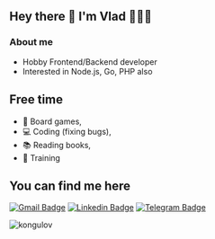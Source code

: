 ## Hey there 👋 I'm Vlad 👨🏻‍💻

### About me

- Hobby Frontend/Backend developer
- Interested in Node.js, Go, PHP also 

## Free time

 - 🎲 Board games,
 - 💻 Coding (fixing bugs),
 - 📚 Reading books,
 - 👟 Training

<!--
<h2>Tech stack</h2>
<p float="left" align="center">   
  <img src="data/badges/bootstrap .svg">    
  <img src="data/badges/composer.svg"  >     
  <img src="data/badges/css3.svg" 	   >    
  <img src="data/badges/doctrine.svg"  >    
  <img src="data/badges/git.svg"       >    
  <img src="data/badges/html5.svg" 	   >    
  <img src="data/badges/jquery.svg"    >    
  <img src="data/badges/js.svg" 	   >    
  <img src="data/badges/mysql.svg" 	   >	    
  <img src="data/badges/npm.svg" 	   >    
  <img src="data/badges/phpstorm.svg"  >	    
  <img src="data/badges/sass.svg" 	   >
  <img src="data/badges/php.svg"   >
  <img src="data/badges/symfony.svg"   >
  <img src="data/badges/ts.svg" 	   >
  <img src="data/badges/vuejs.svg" 	   >
  <img src="data/badges/ubuntu.svg"    ></p>
-->
<h2>You can find me here</h2>
  
[![Gmail Badge](https://img.shields.io/badge/-vladumanskyi@gmail.com-c14438?style=flat&logo=Gmail&logoColor=white)](mailto:vladumanskyi@gmail.com "Connect via Email")
[![Linkedin Badge](https://img.shields.io/badge/-Vlad%20Umanskyi-0072b1?style=flat&logo=Linkedin&logoColor=white)](https://www.linkedin.com/in/vlad-umanskyi/?locale=en_US "Connect on LinkedIn")
[![Telegram Badge](https://img.shields.io/badge/-@Vumanskyi-0088CC?style=flat&logo=Telegram&logoColor=white)](https://t.me/Vumanskyi_v "Contact on Telegram")

<!--
**vumanskyi/vumanskyi** is a ✨ _special_ ✨ repository because its `README.md` (this file) appears on your GitHub profile.

Here are some ideas to get you started:

- 🔭 I’m currently working on ...
- 🌱 I’m currently learning ...
- 👯 I’m looking to collaborate on ...
- 🤔 I’m looking for help with ...
- 💬 Ask me about ...
- 📫 How to reach me: ...
- 😄 Pronouns: ...
- ⚡ Fun fact: ...
-->

<img src="https://github-readme-stats.vercel.app/api?username=vumanskyi&show_icons=true&theme=gotham" alt="kongulov" />
